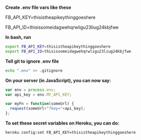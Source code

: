 **Create .env file vars like these**

FB_API_KEY=thisistheapikeythinggoeshere

FB_API_ID=thisissomeidagwehqrwligu23liug24kbjfwe

**In bash, run**
```bash
export FB_API_KEY=thisistheapikeythinggoeshere
export FB_API_ID=thisissomeidagwehqrwligu23liug24kbjfwe
```

**Tell git to ignore .env file**
```bash
echo ".env" >> .gitignore
```

**On your server (in JavaScript), you can now say:**
```javascript
var env = process.env;
var api_key = env.MY_API_KEY;

var myFn = function(someUrl) {
  request(someUrl+"?key="+api_key);
};
```

**To set these secret variables on Heroku, you can do:**
```bash
heroku config:set FB_API_KEY=thisistheapikeythinggoeshere
```

